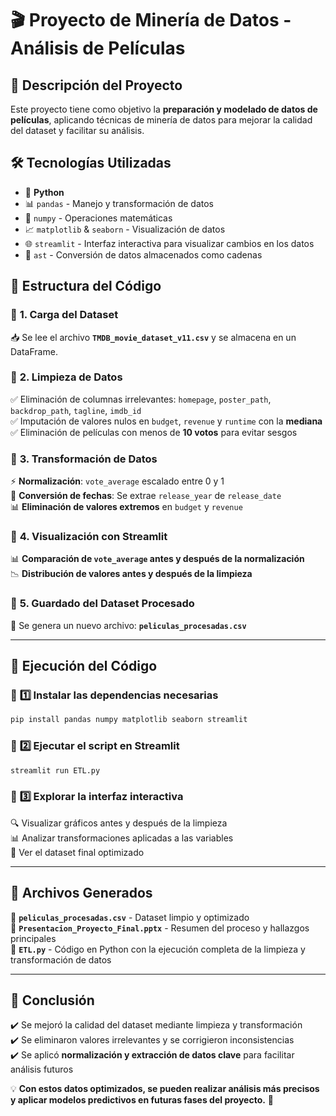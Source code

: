 # 🎬 **Proyecto de Minería de Datos - Análisis de Películas**

## 📌 **Descripción del Proyecto**
Este proyecto tiene como objetivo la **preparación y modelado de datos de películas**, aplicando técnicas de minería de datos para mejorar la calidad del dataset y facilitar su análisis.

## 🛠 **Tecnologías Utilizadas**
- 🐍 **Python**
- 📊 `pandas` - Manejo y transformación de datos
- 🔢 `numpy` - Operaciones matemáticas
- 📈 `matplotlib` & `seaborn` - Visualización de datos
- 🌐 `streamlit` - Interfaz interactiva para visualizar cambios en los datos
- 📝 `ast` - Conversión de datos almacenados como cadenas

## 📂 **Estructura del Código**

### 🔹 **1. Carga del Dataset**
📥 Se lee el archivo **`TMDB_movie_dataset_v11.csv`** y se almacena en un DataFrame.

### 🔹 **2. Limpieza de Datos**
✅ Eliminación de columnas irrelevantes: `homepage`, `poster_path`, `backdrop_path`, `tagline`, `imdb_id`  
✅ Imputación de valores nulos en `budget`, `revenue` y `runtime` con la **mediana**  
✅ Eliminación de películas con menos de **10 votos** para evitar sesgos  

### 🔹 **3. Transformación de Datos**
⚡ **Normalización**: `vote_average` escalado entre 0 y 1  
📅 **Conversión de fechas**: Se extrae `release_year` de `release_date`  
📊 **Eliminación de valores extremos** en `budget` y `revenue`  

### 🔹 **4. Visualización con Streamlit**
📊 **Comparación de `vote_average` antes y después de la normalización**  
📉 **Distribución de valores antes y después de la limpieza**  

### 🔹 **5. Guardado del Dataset Procesado**
💾 Se genera un nuevo archivo: **`peliculas_procesadas.csv`**

---

## 🚀 **Ejecución del Código**

### 🔹 **1️⃣ Instalar las dependencias necesarias**
```bash
pip install pandas numpy matplotlib seaborn streamlit
```

### 🔹 **2️⃣ Ejecutar el script en Streamlit**
```bash
streamlit run ETL.py
```

### 🔹 **3️⃣ Explorar la interfaz interactiva**
🔍 Visualizar gráficos antes y después de la limpieza  
📊 Analizar transformaciones aplicadas a las variables  
📂 Ver el dataset final optimizado  

---

## 📑 **Archivos Generados**
📂 **`peliculas_procesadas.csv`** - Dataset limpio y optimizado  
📄 **`Presentacion_Proyecto_Final.pptx`** - Resumen del proceso y hallazgos principales  
📜 **`ETL.py`** - Código en Python con la ejecución completa de la limpieza y transformación de datos  

---

## 📌 **Conclusión**
✔️ Se mejoró la calidad del dataset mediante limpieza y transformación  
✔️ Se eliminaron valores irrelevantes y se corrigieron inconsistencias  
✔️ Se aplicó **normalización y extracción de datos clave** para facilitar análisis futuros  

💡 **Con estos datos optimizados, se pueden realizar análisis más precisos y aplicar modelos predictivos en futuras fases del proyecto.** 🎯

